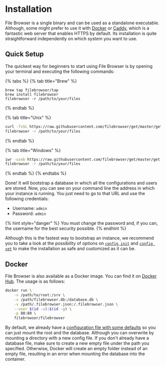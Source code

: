 # Installation

File Browser is a single binary and can be used as a standalone executable. Although, some might prefer to use it with [Docker](https://www.docker.com/) or [Caddy](https://caddyserver.com/), which is a fantastic web server that enables HTTPS by default. Its installation is quite straightforward independently on which system you want to use.

## Quick Setup

The quickest way for beginners to start using File Browser is by opening your terminal and executing the following commands:

{% tabs %}
{% tab title="Brew" %}
```
brew tap filebrowser/tap
brew install filebrowser
filebrowser -r /path/to/your/files
```
{% endtab %}

{% tab title="Unix" %}
```bash
curl -fsSL https://raw.githubusercontent.com/filebrowser/get/master/get.sh | bash
filebrowser -r /path/to/your/files
```
{% endtab %}

{% tab title="Windows" %}
```bash
iwr -useb https://raw.githubusercontent.com/filebrowser/get/master/get.ps1 | iex
filebrowser -r /path/to/your/files
```
{% endtab %}
{% endtabs %}

Done! It will bootstrap a database in which all the configurations and users are stored. Now, you can see on your command line the address in which your instance is running. You just need to go to that URL and use the following credentials:

* Username: `admin`
* Password: `admin`

{% hint style="danger" %}
You must change the password and, if you can, the username for the best security possible.
{% endhint %}

Although this is the fastest way to bootstrap an instance, we recommend you to take a look at the possibility of options on [`config init`](cli/filebrowser-config-init.md) and [`config set`](cli/filebrowser-config-set.md) to make the installation as safe and customized as it can be.

## Docker

File Browser is also available as a Docker image. You can find it on [Docker Hub](https://hub.docker.com/r/filebrowser/filebrowser). The usage is as follows:

```bash
docker run \
    -v /path/to/root:/srv \
    -v /path/filebrowser.db:/database.db \
    -v /path/.filebrowser.json:/.filebrowser.json \
    --user $(id -u):$(id -g) \
    -p 80:80 \
    filebrowser/filebrowser
```

By default, we already have a [configuration file with some defaults](https://github.com/filebrowser/filebrowser/blob/master/.docker.json) so you can just mount the root and the database. Although you can overwrite by mounting a directory with a new config file. If you don't already have a database file, make sure to create a new empty file under the path you specified. Otherwise, Docker will create an empty folder instead of an empty file, resulting in an error when mounting the database into the container.

